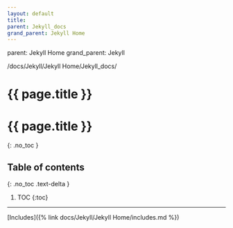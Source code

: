 ```yaml
---
layout: default
title: 
parent: Jekyll_docs
grand_parent: Jekyll Home
---
```

parent: Jekyll Home
grand_parent: Jekyll


/docs/Jekyll/Jekyll Home/Jekyll_docs/

# {{ page.title }}

# {{ page.title }}
{: .no_toc }

## Table of contents
{: .no_toc .text-delta }

1. TOC
{:toc}

---

[Includes]({% link docs/Jekyll/Jekyll Home/includes.md %})
